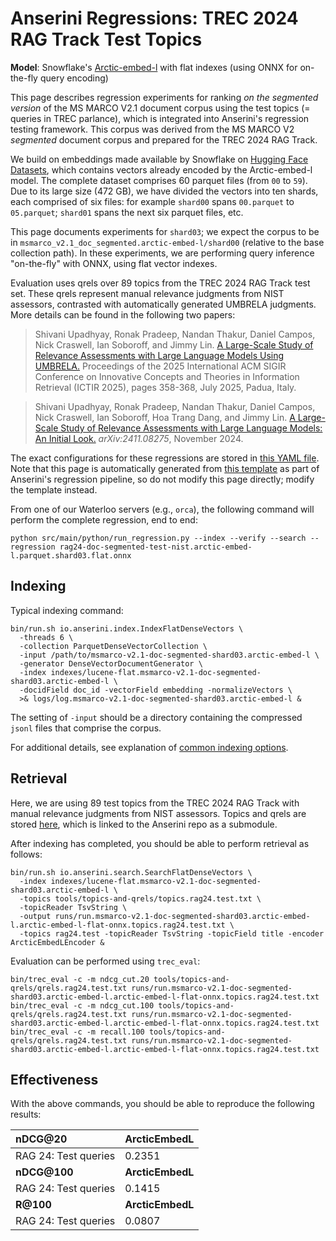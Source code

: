 # Anserini Regressions: TREC 2024 RAG Track Test Topics

**Model**: Snowflake's [Arctic-embed-l](https://huggingface.co/Snowflake/snowflake-arctic-embed-l) with flat indexes (using ONNX for on-the-fly query encoding)

This page describes regression experiments for ranking _on the segmented version_ of the MS MARCO V2.1 document corpus using the test topics (= queries in TREC parlance), which is integrated into Anserini's regression testing framework.
This corpus was derived from the MS MARCO V2 _segmented_ document corpus and prepared for the TREC 2024 RAG Track.

We build on embeddings made available by Snowflake on [Hugging Face Datasets](https://huggingface.co/datasets/Snowflake/msmarco-v2.1-snowflake-arctic-embed-l), which contains vectors already encoded by the Arctic-embed-l model.
The complete dataset comprises 60 parquet files (from `00` to `59`).
Due to its large size (472 GB), we have divided the vectors into ten shards, each comprised of six files:
for example `shard00` spans `00.parquet` to `05.parquet`; `shard01` spans the next six parquet files, etc.

This page documents experiments for `shard03`; we expect the corpus to be in `msmarco_v2.1_doc_segmented.arctic-embed-l/shard00` (relative to the base collection path).
In these experiments, we are performing query inference "on-the-fly" with ONNX, using flat vector indexes.

Evaluation uses qrels over 89 topics from the TREC 2024 RAG Track test set.
These qrels represent manual relevance judgments from NIST assessors, contrasted with automatically generated UMBRELA judgments.
More details can be found in the following two papers:

> Shivani Upadhyay, Ronak Pradeep, Nandan Thakur, Daniel Campos, Nick Craswell, Ian Soboroff, and Jimmy Lin. [A Large-Scale Study of Relevance Assessments with Large Language Models Using UMBRELA.](https://dl.acm.org/doi/10.1145/3731120.3744605) Proceedings of the 2025 International ACM SIGIR Conference on Innovative Concepts and Theories in Information Retrieval (ICTIR 2025), pages 358-368, July 2025, Padua, Italy.

> Shivani Upadhyay, Ronak Pradeep, Nandan Thakur, Daniel Campos, Nick Craswell, Ian Soboroff, Hoa Trang Dang, and Jimmy Lin. [A Large-Scale Study of Relevance Assessments with Large Language Models: An Initial Look.](https://arxiv.org/abs/2411.08275) _arXiv:2411.08275_, November 2024.

The exact configurations for these regressions are stored in [this YAML file](../../src/main/resources/regression/rag24-doc-segmented-test-nist.arctic-embed-l.parquet.shard03.flat.onnx.yaml).
Note that this page is automatically generated from [this template](../../src/main/resources/docgen/templates/rag24-doc-segmented-test-nist.arctic-embed-l.parquet.shard03.flat.onnx.template) as part of Anserini's regression pipeline, so do not modify this page directly; modify the template instead.

From one of our Waterloo servers (e.g., `orca`), the following command will perform the complete regression, end to end:

```
python src/main/python/run_regression.py --index --verify --search --regression rag24-doc-segmented-test-nist.arctic-embed-l.parquet.shard03.flat.onnx
```

## Indexing

Typical indexing command:

```
bin/run.sh io.anserini.index.IndexFlatDenseVectors \
  -threads 6 \
  -collection ParquetDenseVectorCollection \
  -input /path/to/msmarco-v2.1-doc-segmented-shard03.arctic-embed-l \
  -generator DenseVectorDocumentGenerator \
  -index indexes/lucene-flat.msmarco-v2.1-doc-segmented-shard03.arctic-embed-l \
  -docidField doc_id -vectorField embedding -normalizeVectors \
  >& logs/log.msmarco-v2.1-doc-segmented-shard03.arctic-embed-l &
```

The setting of `-input` should be a directory containing the compressed `jsonl` files that comprise the corpus.

For additional details, see explanation of [common indexing options](../../docs/common-indexing-options.md).

## Retrieval

Here, we are using 89 test topics from the TREC 2024 RAG Track with manual relevance judgments from NIST assessors.
Topics and qrels are stored [here](https://github.com/castorini/anserini-tools/tree/master/topics-and-qrels), which is linked to the Anserini repo as a submodule.

After indexing has completed, you should be able to perform retrieval as follows:

```
bin/run.sh io.anserini.search.SearchFlatDenseVectors \
  -index indexes/lucene-flat.msmarco-v2.1-doc-segmented-shard03.arctic-embed-l \
  -topics tools/topics-and-qrels/topics.rag24.test.txt \
  -topicReader TsvString \
  -output runs/run.msmarco-v2.1-doc-segmented-shard03.arctic-embed-l.arctic-embed-l-flat-onnx.topics.rag24.test.txt \
  -topics rag24.test -topicReader TsvString -topicField title -encoder ArcticEmbedLEncoder &
```

Evaluation can be performed using `trec_eval`:

```
bin/trec_eval -c -m ndcg_cut.20 tools/topics-and-qrels/qrels.rag24.test.txt runs/run.msmarco-v2.1-doc-segmented-shard03.arctic-embed-l.arctic-embed-l-flat-onnx.topics.rag24.test.txt
bin/trec_eval -c -m ndcg_cut.100 tools/topics-and-qrels/qrels.rag24.test.txt runs/run.msmarco-v2.1-doc-segmented-shard03.arctic-embed-l.arctic-embed-l-flat-onnx.topics.rag24.test.txt
bin/trec_eval -c -m recall.100 tools/topics-and-qrels/qrels.rag24.test.txt runs/run.msmarco-v2.1-doc-segmented-shard03.arctic-embed-l.arctic-embed-l-flat-onnx.topics.rag24.test.txt
```

## Effectiveness

With the above commands, you should be able to reproduce the following results:

| **nDCG@20**                                                                                                  | **ArcticEmbedL**|
|:-------------------------------------------------------------------------------------------------------------|-----------------|
| RAG 24: Test queries                                                                                         | 0.2351          |
| **nDCG@100**                                                                                                 | **ArcticEmbedL**|
| RAG 24: Test queries                                                                                         | 0.1415          |
| **R@100**                                                                                                    | **ArcticEmbedL**|
| RAG 24: Test queries                                                                                         | 0.0807          |
